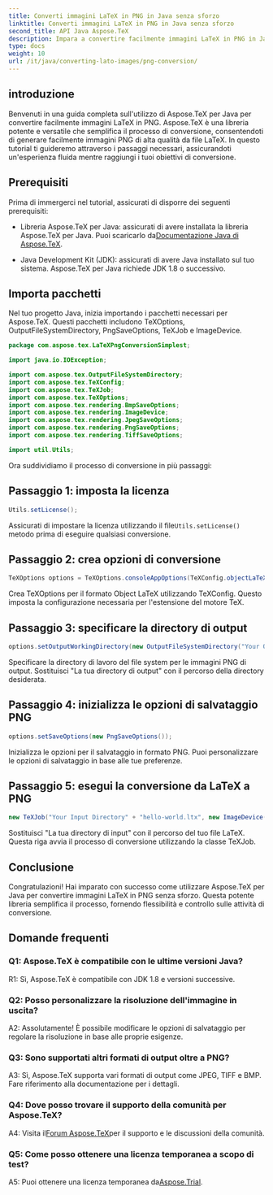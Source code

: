 ```yaml
---
title: Converti immagini LaTeX in PNG in Java senza sforzo
linktitle: Converti immagini LaTeX in PNG in Java senza sforzo
second_title: API Java Aspose.TeX
description: Impara a convertire facilmente immagini LaTeX in PNG in Java utilizzando Aspose.TeX. Segui la nostra guida passo passo per un'integrazione perfetta.
type: docs
weight: 10
url: /it/java/converting-lato-images/png-conversion/
---
```

## introduzione

Benvenuti in una guida completa sull'utilizzo di Aspose.TeX per Java per convertire facilmente immagini LaTeX in PNG. Aspose.TeX è una libreria potente e versatile che semplifica il processo di conversione, consentendoti di generare facilmente immagini PNG di alta qualità da file LaTeX. In questo tutorial ti guideremo attraverso i passaggi necessari, assicurandoti un'esperienza fluida mentre raggiungi i tuoi obiettivi di conversione.

## Prerequisiti

Prima di immergerci nel tutorial, assicurati di disporre dei seguenti prerequisiti:

-  Libreria Aspose.TeX per Java: assicurati di avere installata la libreria Aspose.TeX per Java. Puoi scaricarlo da[Documentazione Java di Aspose.TeX](https://reference.aspose.com/tex/java/).

- Java Development Kit (JDK): assicurati di avere Java installato sul tuo sistema. Aspose.TeX per Java richiede JDK 1.8 o successivo.

## Importa pacchetti

Nel tuo progetto Java, inizia importando i pacchetti necessari per Aspose.TeX. Questi pacchetti includono TeXOptions, OutputFileSystemDirectory, PngSaveOptions, TeXJob e ImageDevice.

```java
package com.aspose.tex.LaTeXPngConversionSimplest;

import java.io.IOException;

import com.aspose.tex.OutputFileSystemDirectory;
import com.aspose.tex.TeXConfig;
import com.aspose.tex.TeXJob;
import com.aspose.tex.TeXOptions;
import com.aspose.tex.rendering.BmpSaveOptions;
import com.aspose.tex.rendering.ImageDevice;
import com.aspose.tex.rendering.JpegSaveOptions;
import com.aspose.tex.rendering.PngSaveOptions;
import com.aspose.tex.rendering.TiffSaveOptions;

import util.Utils;
```

Ora suddividiamo il processo di conversione in più passaggi:

## Passaggio 1: imposta la licenza

```java
Utils.setLicense();
```

 Assicurati di impostare la licenza utilizzando il file`Utils.setLicense()` metodo prima di eseguire qualsiasi conversione.

## Passaggio 2: crea opzioni di conversione

```java
TeXOptions options = TeXOptions.consoleAppOptions(TeXConfig.objectLaTeX());
```

Crea TeXOptions per il formato Object LaTeX utilizzando TeXConfig. Questo imposta la configurazione necessaria per l'estensione del motore TeX.

## Passaggio 3: specificare la directory di output

```java
options.setOutputWorkingDirectory(new OutputFileSystemDirectory("Your Output Directory"));
```

Specificare la directory di lavoro del file system per le immagini PNG di output. Sostituisci "La tua directory di output" con il percorso della directory desiderata.

## Passaggio 4: inizializza le opzioni di salvataggio PNG

```java
options.setSaveOptions(new PngSaveOptions());
```

Inizializza le opzioni per il salvataggio in formato PNG. Puoi personalizzare le opzioni di salvataggio in base alle tue preferenze.

## Passaggio 5: esegui la conversione da LaTeX a PNG

```java
new TeXJob("Your Input Directory" + "hello-world.ltx", new ImageDevice(), options).run();
```

Sostituisci "La tua directory di input" con il percorso del tuo file LaTeX. Questa riga avvia il processo di conversione utilizzando la classe TeXJob.

## Conclusione

Congratulazioni! Hai imparato con successo come utilizzare Aspose.TeX per Java per convertire immagini LaTeX in PNG senza sforzo. Questa potente libreria semplifica il processo, fornendo flessibilità e controllo sulle attività di conversione.

## Domande frequenti

### Q1: Aspose.TeX è compatibile con le ultime versioni Java?

R1: Sì, Aspose.TeX è compatibile con JDK 1.8 e versioni successive.

### Q2: Posso personalizzare la risoluzione dell'immagine in uscita?

A2: Assolutamente! È possibile modificare le opzioni di salvataggio per regolare la risoluzione in base alle proprie esigenze.

### Q3: Sono supportati altri formati di output oltre a PNG?

A3: Sì, Aspose.TeX supporta vari formati di output come JPEG, TIFF e BMP. Fare riferimento alla documentazione per i dettagli.

### Q4: Dove posso trovare il supporto della comunità per Aspose.TeX?

 A4: Visita il[Forum Aspose.TeX](https://forum.aspose.com/c/tex/47)per il supporto e le discussioni della comunità.

### Q5: Come posso ottenere una licenza temporanea a scopo di test?

 A5: Puoi ottenere una licenza temporanea da[Aspose.Trial](https://purchase.aspose.com/temporary-license/).
